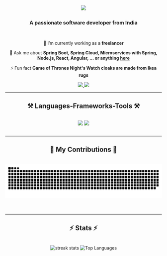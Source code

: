
<h1 align="center">
    <img src="https://readme-typing-svg.herokuapp.com/?font=Righteous&size=35&center=true&vCenter=true&width=500&height=70&duration=4000&lines=Hi+There!+👋;+I'm+Dhananjay+!;" />
</h1>

<h3 align="center">A passionate software developer from India </h3>

<br/>

<div align="center">
 
 🔭 I’m currently working as a **freelancer**
 
 <!--🌱 I’m currently learning **Docker, Supabase, AWS**-->
💬 Ask me about **Spring Boot, Spring Cloud, Microservices with Spring, Node.js, React, Angular, ... or anything [here](  )**

⚡ Fun fact **Game of Thrones Night's Watch cloaks are made from Ikea rugs**

 </div>
 
<div align="center"> 
  <a href="#">
    <img src="https://img.shields.io/badge/Gmail-333333?style=for-the-badge&logo=gmail&logoColor=red" />
  </a>
  <a href="https://www.linkedin.com/in/dhananjayram" target="_blank">
    <img src="https://img.shields.io/badge/LinkedIn-0077B5?style=for-the-badge&logo=linkedin&logoColor=white" target="_blank" />
  </a>
<!--   <a href="#" target="_blank">
     <img src="https://img.shields.io/badge/Portfolio-FF5722?style=for-the-badge&logo=todoist&logoColor=white" target="_blank" /> <!-- sqlite, safari, google-chrome are other good icon options 
  </a> -->
</div>

 <hr/>
 
<h2 align="center">⚒️ Languages-Frameworks-Tools ⚒️</h2>
<br/>
<div align="center">
    <img src="https://skillicons.dev/icons?i=java,bootstrap,html,css,vscode,github,figma,angular,tailwind,git" />
    <img src="https://skillicons.dev/icons?i=nodejs,javascript,typescript,express,firebase,mongodb,postman,nextjs,mysql" /><br>
</div>

<br/>
<hr/>

<div align="center">
  <h2>🐍 My Contributions 🐍</h2>
  <br>
  <img alt="snake eating my contributions" src="https://raw.githubusercontent.com/Dhananjay-mygithubcode/Dhananjay-mygithubcode/output/github-contribution-grid-snake-dark.svg" />
  <br/><br/><br/>
</div>

<hr/>

<h2 align="center">⚡ Stats ⚡</h2>
<br>
<div align="center">
  <img width=390 src="https://streak-stats.demolab.com?user=Dhananjay-mygithubcode&theme=transparent&exclude_days=Sun%2CMon%2CTue%2CWed%2CThu%2CFri%2CSat" alt="streak stats"/>
  <img width=328 src="https://github-readme-stats.vercel.app/api/top-langs/?username=Dhananjay-mygithubcode&layout=compact&theme=dark" alt="Top Languages"/>
</div>
<br>
